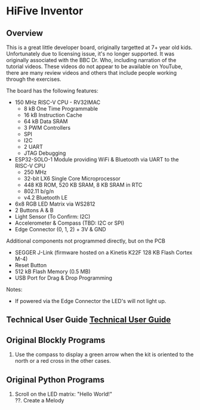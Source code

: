 # HiFive Inventor
## Overview
This is a great little developer board, originally targetted at 7+ year old kids. Unfortunately due to licensing issue, it's no longer supported. It was originally associated with the BBC Dr. Who, including narration of the tutorial videos. These videos do not appear to be available on YouTube, there are many review videos and others that include people working through the exercises.

The board has the following features:  
* 150 MHz RISC-V CPU - RV32IMAC
  * 8 kB One Time Programmable
  * 16 kB Instruction Cache
  * 64 kB Data SRAM
  * 3 PWM Controllers
  * SPI
  * I2C
  * 2 UART
  * JTAG Debugging
* ESP32-SOLO-1 Module providing WiFi & Bluetooth via UART to the RISC-V CPU
  * 250 MHz
  * 32-bit LX6 Single Core Microprocessor
  * 448 KB ROM, 520 KB SRAM, 8 KB SRAM in RTC
  * 802.11 b/g/n
  * v4.2 Bluetooth LE
* 6x8 RGB LED Matrix via WS2812
* 2 Buttons A & B
* Light Sensor (To Confirm: I2C)
* Accelerometer & Compass (TBD: I2C or SPI)
* Edge Connector (0, 1, 2) + 3V & GND

Additional components not programmed directly, but on the PCB
* SEGGER J-Link (firmware hosted on a Kinetis K22F 128 KB Flash Cortex M-4)
* Reset Button
* 512 kB Flash Memory (0.5 MB)
* USB Port for Drag & Drop Programming

Notes:
* If powered via the Edge Connector the LED's will not light up.

## Technical User Guide [Technical User Guide](HiFive_Inventor_Tech_UG_Web.pdf)

## Original Blockly Programs
1.  Use the compass to display a green arrow when the kit is oriented to the north or a red cross in the other cases.

## Original Python Programs
1. Scroll on the LED matrix: "Hello World!"  
??.  Create a Melody
